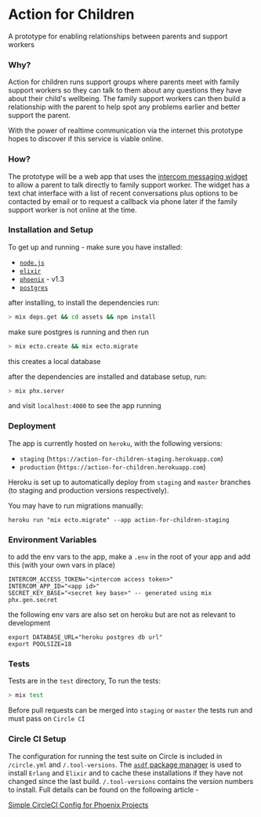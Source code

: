 # Action for Children

A prototype for enabling relationships between parents and support workers

### Why?

Action for children runs support groups where parents meet with family support workers so they can talk to them about any questions they have about their child's wellbeing. The family support workers can then build a relationship with the parent to help spot any problems earlier and better support the parent.

With the power of realtime communication via the internet this prototype hopes to discover if this service is viable online.

### How?

The prototype will be a web app that uses the [intercom messaging widget](https://www.intercom.com/) to allow a parent to talk directly to family support worker. The widget has a text chat interface with a list of recent conversations plus options to be contacted by email or to request a callback via phone later if the family support worker is not online at the time.

### Installation and Setup

To get up and running - make sure you have installed:

+ [`node.js`](https://nodejs.org/en/download/)
+ [`elixir`](http://elixir-lang.org/install.html)
+ [`phoenix`](http://www.phoenixframework.org/docs/installation) - v1.3
+ [`postgres`](https://www.postgresql.org/download/)

after installing, to install the dependencies run:

```sh
> mix deps.get && cd assets && npm install
```

make sure postgres is running and then run

```sh
> mix ecto.create && mix ecto.migrate
```

this creates a local database

after the dependencies are installed and database setup, run:

```sh
> mix phx.server
```

and visit `localhost:4000` to see the app running

### Deployment

The app is currently hosted on `heroku`, with the following versions:

+ `staging` (`https://action-for-children-staging.herokuapp.com`)
+ `production` (`https://action-for-children.herokuapp.com`)

Heroku is set up to automatically deploy from `staging` and `master` branches (to staging and production versions respectively).

You may have to run migrations manually:

``heroku run "mix ecto.migrate" --app action-for-children-staging``

### Environment Variables

to add the env vars to the app, make a `.env` in the root of your app and add this (with your own vars in place)

```env
INTERCOM_ACCESS_TOKEN="<intercom access token>"
INTERCOM_APP_ID="<app id>"
SECRET_KEY_BASE="<secret key base>" -- generated using mix phx.gen.secret
```

the following env vars are also set on heroku but are not as relevant to development

```env
export DATABASE_URL="heroku postgres db url"
export POOLSIZE=18
```

### Tests

Tests are in the `test` directory, To run the tests:

```sh
> mix test
```

Before pull requests can be merged into `staging` or `master` the tests run and must pass on `Circle CI`

### Circle CI Setup

The configuration for running the test suite on Circle is included in `/circle.yml` and `/.tool-versions`. The [`asdf` package manager](https://github.com/asdf-vm/asdf) is used to install `Erlang` and `Elixir` and to cache these installations if they have not changed since the last build. `/.tool-versions` contains the version numbers to install. Full details can be found on the following article -

[Simple CircleCI Config for Phoenix Projects](https://medium.com/@QuantLayer/simple-circleci-config-for-phoenix-projects-fc3ae271aff1)
